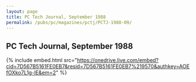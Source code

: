 ```yaml
---
layout: page
title: PC Tech Journal, September 1988
permalink: /pubs/pc/magazines/pctj/PCTJ-1988-09/
---
```


PC Tech Journal, September 1988
-------------------------------

{% include embed.html src="https://onedrive.live.com/embed?cid=7D567B5161FE0EB7&resid=7D567B5161FE0EB7%219570&authkey=AOEfOXko7L1g-IE&em=2" %}

